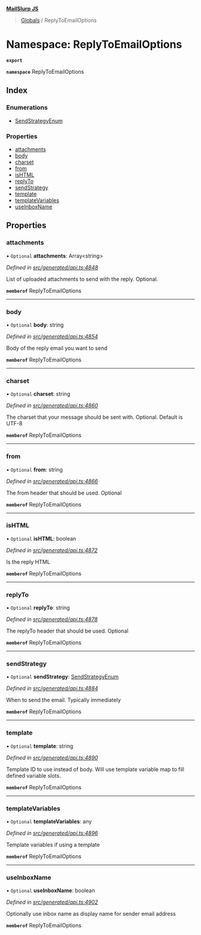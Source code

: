 **[MailSlurp JS](../README.md)**

> [Globals](../README.md) / ReplyToEmailOptions

# Namespace: ReplyToEmailOptions

**`export`** 

**`namespace`** ReplyToEmailOptions

## Index

### Enumerations

* [SendStrategyEnum](../enums/replytoemailoptions.sendstrategyenum.md)

### Properties

* [attachments](replytoemailoptions.md#attachments)
* [body](replytoemailoptions.md#body)
* [charset](replytoemailoptions.md#charset)
* [from](replytoemailoptions.md#from)
* [isHTML](replytoemailoptions.md#ishtml)
* [replyTo](replytoemailoptions.md#replyto)
* [sendStrategy](replytoemailoptions.md#sendstrategy)
* [template](replytoemailoptions.md#template)
* [templateVariables](replytoemailoptions.md#templatevariables)
* [useInboxName](replytoemailoptions.md#useinboxname)

## Properties

### attachments

• `Optional` **attachments**: Array\<string>

*Defined in [src/generated/api.ts:4848](https://github.com/mailslurp/mailslurp-client/blob/2c659a7/src/generated/api.ts#L4848)*

List of uploaded attachments to send with the reply. Optional.

**`memberof`** ReplyToEmailOptions

___

### body

• `Optional` **body**: string

*Defined in [src/generated/api.ts:4854](https://github.com/mailslurp/mailslurp-client/blob/2c659a7/src/generated/api.ts#L4854)*

Body of the reply email you want to send

**`memberof`** ReplyToEmailOptions

___

### charset

• `Optional` **charset**: string

*Defined in [src/generated/api.ts:4860](https://github.com/mailslurp/mailslurp-client/blob/2c659a7/src/generated/api.ts#L4860)*

The charset that your message should be sent with. Optional. Default is UTF-8

**`memberof`** ReplyToEmailOptions

___

### from

• `Optional` **from**: string

*Defined in [src/generated/api.ts:4866](https://github.com/mailslurp/mailslurp-client/blob/2c659a7/src/generated/api.ts#L4866)*

The from header that should be used. Optional

**`memberof`** ReplyToEmailOptions

___

### isHTML

• `Optional` **isHTML**: boolean

*Defined in [src/generated/api.ts:4872](https://github.com/mailslurp/mailslurp-client/blob/2c659a7/src/generated/api.ts#L4872)*

Is the reply HTML

**`memberof`** ReplyToEmailOptions

___

### replyTo

• `Optional` **replyTo**: string

*Defined in [src/generated/api.ts:4878](https://github.com/mailslurp/mailslurp-client/blob/2c659a7/src/generated/api.ts#L4878)*

The replyTo header that should be used. Optional

**`memberof`** ReplyToEmailOptions

___

### sendStrategy

• `Optional` **sendStrategy**: [SendStrategyEnum](../enums/replytoemailoptions.sendstrategyenum.md)

*Defined in [src/generated/api.ts:4884](https://github.com/mailslurp/mailslurp-client/blob/2c659a7/src/generated/api.ts#L4884)*

When to send the email. Typically immediately

**`memberof`** ReplyToEmailOptions

___

### template

• `Optional` **template**: string

*Defined in [src/generated/api.ts:4890](https://github.com/mailslurp/mailslurp-client/blob/2c659a7/src/generated/api.ts#L4890)*

Template ID to use instead of body. Will use template variable map to fill defined variable slots.

**`memberof`** ReplyToEmailOptions

___

### templateVariables

• `Optional` **templateVariables**: any

*Defined in [src/generated/api.ts:4896](https://github.com/mailslurp/mailslurp-client/blob/2c659a7/src/generated/api.ts#L4896)*

Template variables if using a template

**`memberof`** ReplyToEmailOptions

___

### useInboxName

• `Optional` **useInboxName**: boolean

*Defined in [src/generated/api.ts:4902](https://github.com/mailslurp/mailslurp-client/blob/2c659a7/src/generated/api.ts#L4902)*

Optionally use inbox name as display name for sender email address

**`memberof`** ReplyToEmailOptions

